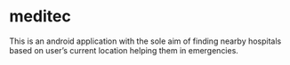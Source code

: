 # meditec
This is an android application with the sole aim of finding nearby hospitals based on user’s current location helping them in emergencies.
